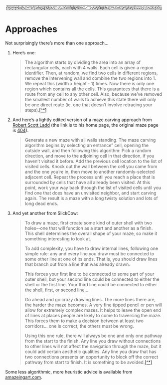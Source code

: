 ![A wide thin maze.](01_mazeline2.png)

# Approaches

Not surprisingly there’s more than one approach\...

1.  Here’s one:

    > The algorithm starts by dividing the area into an array of
    > rectangular cells, each with 4 walls. Each cell is given a region
    > identifier. Then, at random, we find two cells in different
    > regions, remove the intervening wall and combine the two regions
    > into 1. We repeat this (width x height - 1) times. Now there is
    > only one region which contains all the cells. This guarantees that
    > there is a route from any cell to any other cell. Also, because
    > we’ve removed the smallest number of walls to achieve this state
    > there will only be one direct route (ie. one that doesn’t involve
    > retracing your
    > steps).[[^*]](http://www.eddaardvark.co.uk/oldjava/maze.html#explain)

2.  And here’s a lightly edited version of a maze carving approach from
    [Robert Scott Ladd](http://www.coyotegulch.com/) (the link is to his
    home page, the original maze page is
    [404](http://www.w3.org/Protocols/rfc2616/rfc2616-sec10.html#sec10.4.5)).

    > Generate a new maze with all walls standing. The maze carving
    > algorithm begins by selecting an entrance” cell, opening the
    > outside wall, and then following this algorithm: Pick a random
    > direction, and move to the adjoining cell in that direction, if
    > you haven’t visited it before. Add the previous cell location to
    > the list of visited cells. Knock out the wall between the cell you
    > came from and the one you’re in, then move to another
    > randomly-selected adjacent cell. Repeat the process until you
    > reach a place that is surrounded by cells that have all already
    > been visited. At this point, work your way back through the list
    > of visited cells until you find one that does have an unvisited
    > neighbor, and start carving again. The result is a maze with a
    > long twisty solution and lots of long dead ends.

3.  And yet another from SlickCow:

    > To draw a maze, first create some kind of outer shell with two
    > holes\--one that will function as a start and another as a finish.
    > This shell determines the overall shape of your maze, so make it
    > something interesting to look at.
    >
    > To add complexity, you have to draw internal lines, following one
    > simple rule: any and every line you draw must be connected to some
    > other line at one of its ends. That is, you should draw lines that
    > branch out from a line that was already drawn.
    >
    > This forces your first line to be connected to some part of your
    > outer shell, but your second line could be connected to either the
    > shell or the first line. Your third line could be connected to
    > either the shell, first, or second line\...
    >
    > Go ahead and go crazy drawing lines. The more lines there are, the
    > harder the maze becomes. A very fine tipped pencil or pen will
    > allow for extremely complex mazes. It helps to leave the open end
    > of lines at places people are likely to come to traversing the
    > maze. This forces them to make a decision between at least two
    > corridors\... one is correct, the others must be wrong.
    >
    > Using this one rule, there will always be one and only one pathway
    > from the start to the finish. Any line you draw without
    > connections to other lines will not affect the navigation through
    > the maze, but it could add certain aesthetic qualities. Any line
    > you draw that has two connections presents an opportunity to block
    > off the correct pathway from start to finish. It is something to
    > be avoided.[[^*]](http://everything2.com/index.pl?node_id=606941)

Some less algorithmic, more heuristic advice is available from
[amazeingart.com](http://www.amazeingart.com/maze-faqs/draw-mazes.html).

